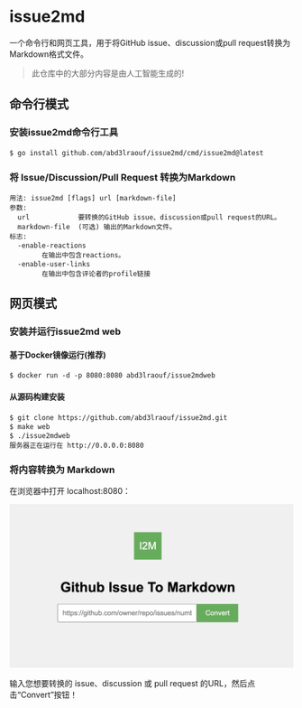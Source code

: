 # issue2md

一个命令行和网页工具，用于将GitHub issue、discussion或pull request转换为Markdown格式文件。

>此仓库中的大部分内容是由人工智能生成的!

## 命令行模式

### 安装issue2md命令行工具

```
$ go install github.com/abd3lraouf/issue2md/cmd/issue2md@latest
```

### 将 Issue/Discussion/Pull Request 转换为Markdown

```
用法: issue2md [flags] url [markdown-file]
参数:
  url            要转换的GitHub issue、discussion或pull request的URL。
  markdown-file  (可选) 输出的Markdown文件。
标志:
  -enable-reactions
    	在输出中包含reactions。
  -enable-user-links
    	在输出中包含评论者的profile链接
```

## 网页模式

### 安装并运行issue2md web

#### 基于Docker镜像运行(推荐)

```
$ docker run -d -p 8080:8080 abd3lraouf/issue2mdweb
```

#### 从源码构建安装

```
$ git clone https://github.com/abd3lraouf/issue2md.git
$ make web
$ ./issue2mdweb
服务器正在运行在 http://0.0.0.0:8080
```

### 将内容转换为 Markdown

在浏览器中打开 localhost:8080：

![](./screen-snapshot.png)

输入您想要转换的 issue、discussion 或 pull request 的URL，然后点击“Convert”按钮！